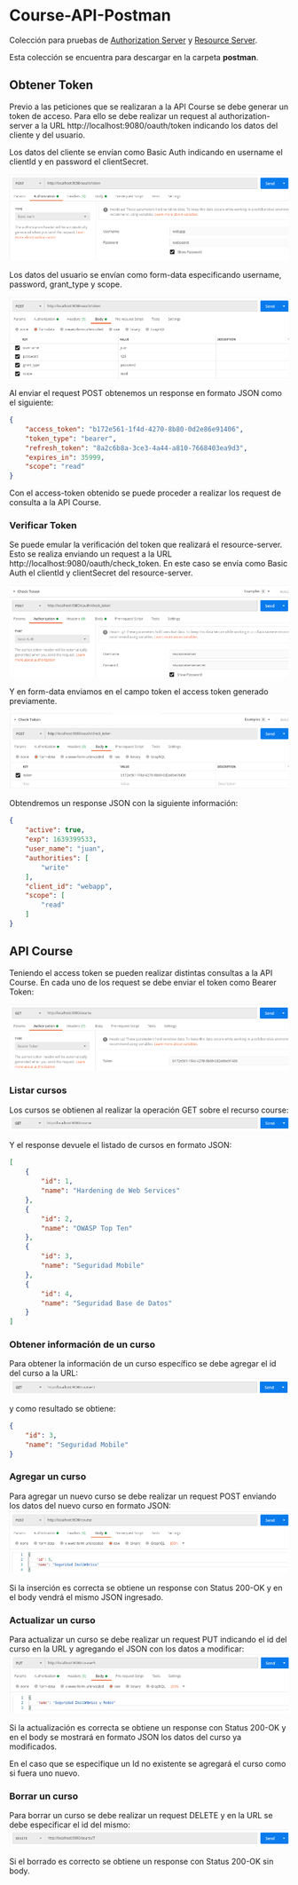 # Course-API-Postman
Colección para pruebas de [Authorization Server](https://github.com/fhbustos/authorization-server) y [Resource Server](https://github.com/fhbustos/resource-server).


Esta colección se encuentra para descargar en la carpeta **postman**.



## Obtener Token

Previo a las peticiones que se realizaran a la API Course se debe generar un token de acceso. Para ello se debe realizar un request al authorization-server a la URL http://localhost:9080/oauth/token indicando los datos del cliente y del usuario.

Los datos del cliente se envían como Basic Auth indicando en username el clientId y en password el clientSecret.

![](images/postman-01.png)



Los datos del usuario se envían como form-data especificando username, password, grant_type y scope.

![](images/postman-02.png)



Al enviar el request POST obtenemos un response en formato JSON como el siguiente:

```json
{
    "access_token": "b172e561-1f4d-4270-8b80-0d2e86e91406",
    "token_type": "bearer",
    "refresh_token": "8a2c6b8a-3ce3-4a44-a810-7668403ea9d3",
    "expires_in": 35999,
    "scope": "read"
}
```

Con el access-token obtenido se puede proceder a realizar los request de consulta a la API Course.



### Verificar Token

Se puede emular la verificación del token que realizará el resource-server. Esto se realiza enviando un request a la URL http://localhost:9080/oauth/check_token. En este caso se envía como Basic Auth el clientId y clientSecret del resource-server.

![](images/postman-03.png)



Y en form-data enviamos en el campo token el access token generado previamente.

![](images/postman-04.png)



Obtendremos un response JSON con la siguiente información:

```json
{
    "active": true,
    "exp": 1639399533,
    "user_name": "juan",
    "authorities": [
        "write"
    ],
    "client_id": "webapp",
    "scope": [
        "read"
    ]
}
```





## API Course

Teniendo el access token se pueden realizar distintas consultas a la API Course. En cada uno de los request se debe enviar el token como Bearer Token:

![](images/postman-05.png)



### Listar cursos

Los cursos se obtienen al realizar la operación GET sobre el recurso course:
![](images/postman-06.png)



Y el response devuele el listado de cursos en formato JSON:

```json
[
    {
        "id": 1,
        "name": "Hardening de Web Services"
    },
    {
        "id": 2,
        "name": "OWASP Top Ten"
    },
    {
        "id": 3,
        "name": "Seguridad Mobile"
    },
    {
        "id": 4,
        "name": "Seguridad Base de Datos"
    }
]
```



### Obtener información de un curso

Para obtener la información de un curso específico se debe agregar el id del curso a la URL:
![](images/postman-07.png)



y como resultado se obtiene:

```json
{
    "id": 3,
    "name": "Seguridad Mobile"
}
```



### Agregar un curso

Para agregar un nuevo curso se debe realizar un request POST enviando los datos del nuevo curso en formato JSON:
![](images/postman-08.png)

Si la inserción es correcta se obtiene un response con Status 200-OK y en el body vendrá el mismo JSON ingresado.



### Actualizar un curso

Para actualizar un curso se debe realizar un request PUT indicando el id del curso en la URL y agregando el JSON con los datos a modificar:
![](images/postman-09.png)

Si la actualización es correcta se obtiene un response con Status 200-OK y en el body se mostrará en formato JSON los datos del curso ya modificados.

En el caso que se especifique un Id no existente se agregará el curso como si fuera uno nuevo.




### Borrar un curso

Para borrar un curso se debe realizar un request DELETE y en la URL se debe especificar el id del mismo:
![](images/postman-10.png)

Si el borrado es correcto se obtiene un response con Status 200-OK sin body.

